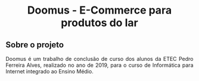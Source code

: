 <h1 align='center'>Doomus - E-Commerce para produtos do lar</h1>

## Sobre o projeto

<p align='justify'>Doomus é um trabalho de conclusão de curso dos alunos da ETEC Pedro Ferreira Alves, realizado no ano de 2019, para o curso de Informática para Internet integrado ao Ensino Médio.</p>
